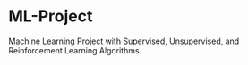 # ML-Project
Machine Learning Project with Supervised, Unsupervised, and Reinforcement Learning Algorithms.
